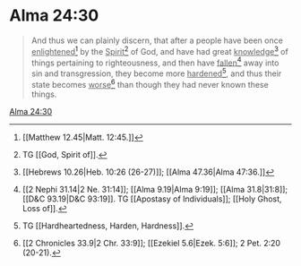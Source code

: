 # Alma 24:30

> And thus we can plainly discern, that after a people have been once <u>enlightened</u>[^a] by the <u>Spirit</u>[^b] of God, and have had great <u>knowledge</u>[^c] of things pertaining to righteousness, and then have <u>fallen</u>[^d] away into sin and transgression, they become more <u>hardened</u>[^e], and thus their state becomes <u>worse</u>[^f] than though they had never known these things.

[Alma 24:30](https://www.churchofjesuschrist.org/study/scriptures/bofm/alma/24?lang=eng&id=p30#p30)


[^a]: [[Matthew 12.45|Matt. 12:45.]]
[^b]: TG [[God, Spirit of]].
[^c]: [[Hebrews 10.26|Heb. 10:26 (26-27)]]; [[Alma 47.36|Alma 47:36.]]
[^d]: [[2 Nephi 31.14|2 Ne. 31:14]]; [[Alma 9.19|Alma 9:19]]; [[Alma 31.8|31:8]]; [[D&C 93.19|D&C 93:19]]. TG [[Apostasy of Individuals]]; [[Holy Ghost, Loss of]].
[^e]: TG [[Hardheartedness, Harden, Hardness]].
[^f]: [[2 Chronicles 33.9|2 Chr. 33:9]]; [[Ezekiel 5.6|Ezek. 5:6]]; 2 Pet. 2:20 (20-21).
